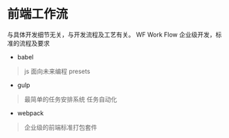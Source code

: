 # 前端工作流
与具体开发细节无关，与开发流程及工艺有关。
WF Work Flow
企业级开发，标准的流程及要求
- babel 
 > js 面向未来编程 presets
- gulp
 > 最简单的任务安排系统
   任务自动化
- webpack
 > 企业级的前端标准打包套件
